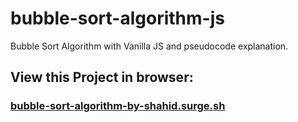 # bubble-sort-algorithm-js
Bubble Sort Algorithm with Vanilla JS and pseudocode explanation.

## View this Project in browser:
### [bubble-sort-algorithm-by-shahid.surge.sh](bubble-sort-algorithm-by-shahid.surge.sh)

